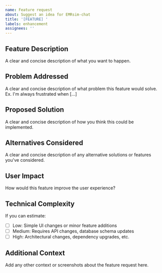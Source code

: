 ```yaml
---
name: Feature request
about: Suggest an idea for EMRsim-chat
title: '[FEATURE] '
labels: enhancement
assignees: ''
---
```


## Feature Description
A clear and concise description of what you want to happen.

## Problem Addressed
A clear and concise description of what problem this feature would solve. Ex. I'm always frustrated when [...]

## Proposed Solution
A clear and concise description of how you think this could be implemented.

## Alternatives Considered
A clear and concise description of any alternative solutions or features you've considered.

## User Impact
How would this feature improve the user experience?

## Technical Complexity
If you can estimate:
- [ ] Low: Simple UI changes or minor feature additions
- [ ] Medium: Requires API changes, database schema updates
- [ ] High: Architectural changes, dependency upgrades, etc.

## Additional Context
Add any other context or screenshots about the feature request here.
